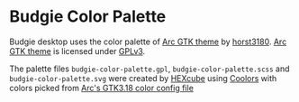 Budgie Color Palette
====================
Budgie desktop uses the color palette of [Arc GTK theme][arc-theme] by [horst3180][horst3180]. [Arc GTK theme][arc-theme] is licensed under [GPLv3][GPL].

The palette files `budgie-color-palette.gpl`, `budgie-color-palette.scss` and `budgie-color-palette.svg` were created by [HEXcube][HEXcube] using [Coolors][coolors] with colors picked from [Arc's GTK3.18 color config file][arc-color-config]


[horst3180]: https://horst3180.deviantart.com "horst3180's DeviantArt page"
[HEXcube]: https://deviantart.com/HEXcube "HEXcube's DeviantArt page"
[coolors]: https://coolors.co "Coolors color schemes generator"

[arc-theme]: https://github.com/horst3180/arc-theme "Arc GTK theme's Github repo"
[arc-color-config]: https://github.com/horst3180/arc-theme/blob/master/common/gtk-3.0/3.18/sass/_colors.scss "Arc Theme's SCSS file defining colors for GTK3.18"

[GPL]: https://gnu.org/licenses/gpl-3.0.en.html "More info on GNU GPLv3"
